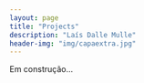 ```yaml
---
layout: page
title: "Projects"
description: "Laís Dalle Mulle"
header-img: "img/capaextra.jpg"
---
```


Em construção...

